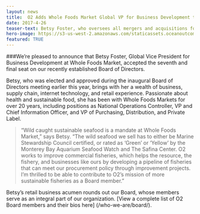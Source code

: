 ```yaml
---
layout: news
title:  O2 Adds Whole Foods Market Global VP for Business Development to Board
date: 2017-4-26
teaser-text: Betsy Foster, who oversees all mergers and acquisitions for Whole Foods Markets, becomes the seventh member of our Board of Directors.
hero-image: https://s3-us-west-2.amazonaws.com/staticassets.oceanoutcomes.org/news+and+analysis/hero+images/whole-foods-global-vp-joins-board-hero.jpg
featured: TRUE
---
```

###We’re pleased to announce that Betsy Foster, Global Vice President for Business Development at Whole Foods Market, accepted the seventh and final seat on our recently established Board of Directors.

Betsy, who was elected and approved during the inaugural Board of Directors meeting earlier this year, brings with her a wealth of business, supply chain, internet technology, and retail experience. Passionate about health and sustainable food, she has been with Whole Foods Markets for over 20 years, including positions as National Operations Controller, VP and Chief Information Officer, and VP of Purchasing, Distribution, and Private Label. 
 
> “Wild caught sustainable seafood is a mandate at Whole Foods Market,” says Betsy. “The wild seafood we sell has to either be Marine Stewardship Council certified, or rated as ‘Green’ or ‘Yellow’ by the Monterey Bay Aquarium Seafood Watch and The Safina Center. O2 works to improve commercial fisheries, which helps the resource, the fishery, and businesses like ours by developing a pipeline of fisheries that can meet our procurement policy through improvement projects. I’m thrilled to be able to contribute to O2’s mission of more sustainable fisheries as a Board member.”
 
Betsy’s retail business acumen rounds out our Board, whose members serve as an integral part of our organization. [View a complete list of O2 Board members and their bios here] (/who-we-are/board/).
